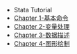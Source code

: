 * Stata Tutorial
* [Chapter 1-基本命令](docs/chapter-1.md)
* [Chapter 2-变量处理](docs/chapter-2.md)
* [Chapter 3-数据描述](docs/chapter-3.md)
* [Chapter 4-图形绘制](docs/chapter-4.md)
